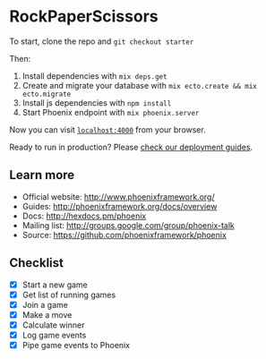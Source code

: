 # RockPaperScissors

To start, clone the repo and `git checkout starter`

Then:

  1. Install dependencies with `mix deps.get`
  2. Create and migrate your database with `mix ecto.create && mix ecto.migrate`
  3. Install js dependencies with `npm install`
  4. Start Phoenix endpoint with `mix phoenix.server`

Now you can visit [`localhost:4000`](http://localhost:4000) from your browser.

Ready to run in production? Please [check our deployment guides](http://www.phoenixframework.org/docs/deployment).

## Learn more

  * Official website: http://www.phoenixframework.org/
  * Guides: http://phoenixframework.org/docs/overview
  * Docs: http://hexdocs.pm/phoenix
  * Mailing list: http://groups.google.com/group/phoenix-talk
  * Source: https://github.com/phoenixframework/phoenix

## Checklist

- [x] Start a new game
- [x] Get list of running games
- [x] Join a game
- [x] Make a move
- [x] Calculate winner
- [x] Log game events
- [x] Pipe game events to Phoenix
